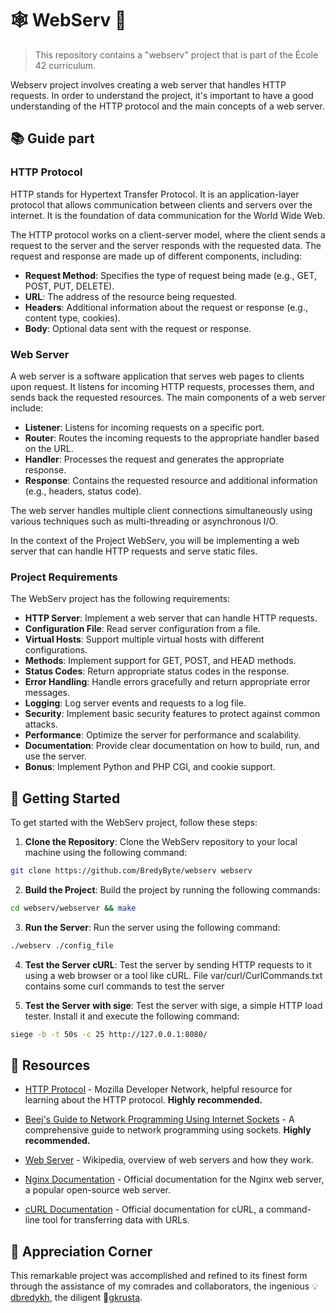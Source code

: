 # 🕸 WebServ 🤖

> This repository contains a "webserv" project that is part of the École 42 curriculum.

Webserv project involves creating a web server that handles HTTP requests. In order to understand the project, it's important to have a good understanding of the HTTP protocol and the main concepts of a web server.

## 📚 Guide part

### HTTP Protocol

HTTP stands for Hypertext Transfer Protocol. It is an application-layer protocol that allows communication between clients and servers over the internet. It is the foundation of data communication for the World Wide Web.

The HTTP protocol works on a client-server model, where the client sends a request to the server and the server responds with the requested data. The request and response are made up of different components, including:

- **Request Method**: Specifies the type of request being made (e.g., GET, POST, PUT, DELETE).
- **URL**: The address of the resource being requested.
- **Headers**: Additional information about the request or response (e.g., content type, cookies).
- **Body**: Optional data sent with the request or response.

### Web Server

A web server is a software application that serves web pages to clients upon request. It listens for incoming HTTP requests, processes them, and sends back the requested resources. The main components of a web server include:

- **Listener**: Listens for incoming requests on a specific port.
- **Router**: Routes the incoming requests to the appropriate handler based on the URL.
- **Handler**: Processes the request and generates the appropriate response.
- **Response**: Contains the requested resource and additional information (e.g., headers, status code).

The web server handles multiple client connections simultaneously using various techniques such as multi-threading or asynchronous I/O.

In the context of the Project WebServ, you will be implementing a web server that can handle HTTP requests and serve static files.

### Project Requirements

The WebServ project has the following requirements:

- **HTTP Server**: Implement a web server that can handle HTTP requests.
- **Configuration File**: Read server configuration from a file.
- **Virtual Hosts**: Support multiple virtual hosts with different configurations.
- **Methods**: Implement support for GET, POST, and HEAD methods.
- **Status Codes**: Return appropriate status codes in the response.
- **Error Handling**: Handle errors gracefully and return appropriate error messages.
- **Logging**: Log server events and requests to a log file.
- **Security**: Implement basic security features to protect against common attacks.
- **Performance**: Optimize the server for performance and scalability.
- **Documentation**: Provide clear documentation on how to build, run, and use the server.
- **Bonus**: Implement Python and PHP CGI, and cookie support.

## 🏇 Getting Started

To get started with the WebServ project, follow these steps:

1. **Clone the Repository**: Clone the WebServ repository to your local machine using the following command:

```bash
git clone https://github.com/BredyByte/webserv webserv
```

2. **Build the Project**: Build the project by running the following commands:

```bash
cd webserv/webserver && make
```

3. **Run the Server**: Run the server using the following command:

```bash
./webserv ./config_file
```

4. **Test the Server cURL**: Test the server by sending HTTP requests to it using a web browser or a tool like cURL. File var/curl/CurlCommands.txt contains some curl commands to test the server

5. **Test the Server with sige**: Test the server with sige, a simple HTTP load tester. Install it and execute the following command:

```bash
siege -b -t 50s -c 25 http://127.0.0.1:8080/
```

## 📝 Resources

- [HTTP Protocol](https://developer.mozilla.org/en-US/docs/Web/HTTP) - Mozilla Developer Network, helpful resource for learning about the HTTP protocol. <b>Highly recommended.</b>

- [Beej's Guide to Network Programming Using Internet Sockets](https://beej.us/guide/bgnet/html/) - A comprehensive guide to network programming using sockets. <b>Highly recommended.</b>

- [Web Server](https://en.wikipedia.org/wiki/Web_server) - Wikipedia, overview of web servers and how they work.

- [Nginx Documentation](https://nginx.org/en/docs/) - Official documentation for the Nginx web server, a popular open-source web server.

- [cURL Documentation](https://curl.se/docs/) - Official documentation for cURL, a command-line tool for transferring data with URLs.

## 🙏 Appreciation Corner

This remarkable project was accomplished and refined to its finest form through the assistance of my comrades and collaborators, the ingenious 💡[dbredykh](https://github.com/BredyByte/), the diligent 💪[gkrusta](https://github.com/gkrusta).


